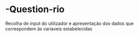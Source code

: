 # -Question-rio
Recolha de input do utilizador e apresentação dos dados que correspondem às variaveis estabelecidas

